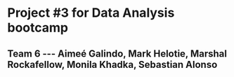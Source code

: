 # Project #3 for Data Analysis bootcamp
## Team 6 --- Aimeé Galindo, Mark Helotie, Marshal Rockafellow, Monila Khadka, Sebastian Alonso
